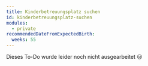```yaml
---
title: Kinderbetreuungsplatz suchen
id: kinderbetreuungsplatz-suchen
modules:
  - private
recommendedDateFromExpectedBirth:
  weeks: 55
---
```


Dieses To-Do wurde leider noch nicht ausgearbeitet 😢
